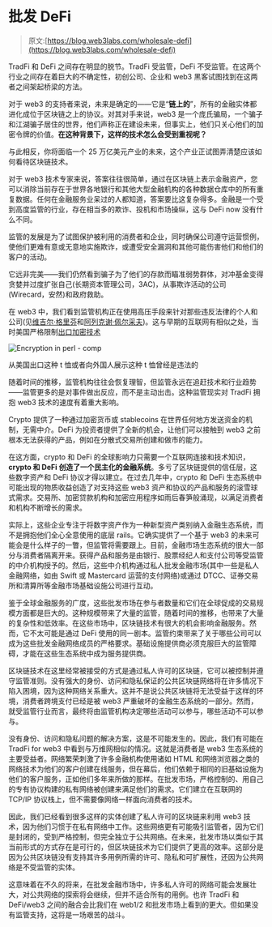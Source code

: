 # 批发 DeFi

> 原文:[https://blog.web3labs.com/wholesale-defi](https://blog.web3labs.com/wholesale-defi)

TradFi 和 DeFi 之间存在明显的脱节。TradFi 受监管，DeFi 不受监管。在这两个行业之间存在着巨大的不确定性，初创公司、企业和 web3 黑客试图找到在这两者之间架起桥梁的方法。

对于 web3 的支持者来说，未来是确定的——它是“**链上的**”，所有的金融实体都进化成位于区块链之上的协议。对其对手来说，web3 是一个庞氏骗局，一个骗子和江湖骗子居住的世界，他们声称正在建设未来，但事实上，他们只关心他们的加密令牌的价值。**在这种背景下，这样的技术怎么会受到重视呢？**

与此相反，你将面临一个 25 万亿美元产业的未来，这个产业正试图弄清楚应该如何看待区块链技术。

对于 web3 技术专家来说，答案往往很简单，通过在区块链上表示金融资产，您可以消除当前存在于世界各地银行和其他大型金融机构的各种数据仓库中的所有重复数据。任何在金融服务业呆过的人都知道，答案要比这复杂得多。金融是一个受到高度监管的行业，存在相当多的欺诈、投机和市场操纵，这与 DeFi now 没有什么不同。

监管的发展是为了试图保护被利用的消费者和企业，同时确保公司遵守运营惯例，使他们更难有意或无意地实施欺诈，或遭受安全漏洞和其他可能伤害他们和他们的客户的活动。

它远非完美——我们仍然看到骗子为了他们的存款而瞄准弱势群体，对冲基金变得贪婪并过度扩张自己(长期资本管理公司，3AC)，从事欺诈活动的公司(Wirecard，安然)和政府救助。

在 web3 中，我们看到监管机构正在使用高压手段来针对那些违反法律的个人和公司(见[维吉尔·格里芬](https://en.wikipedia.org/wiki/Virgil_Griffith)和[阿列克谢·佩尔采夫](https://www.coindesk.com/policy/2022/08/24/alleged-tornado-developer-pertsev-must-stay-in-jail-dutch-judge-rules/))。这与早期的互联网有相似之处，当时美国严格限制[出口加密技术](https://en.wikipedia.org/wiki/Export_of_cryptography_from_the_United_States)

![Encryption in perl - comp](../Images/75f0c4ab1265a0f7eaa6677c12859862.png)

从美国出口这种 t 恤或者向外国人展示这种 t 恤曾经是违法的

随着时间的推移，监管机构往往会恢复理智，但监管永远在追赶技术和行业趋势——监管更多的是对事件做出反应，而不是主动出击。这种监管现实对 TradFi 拥抱 web3 技术的速度有着重大影响。

Crypto 提供了一种通过加密货币或 stablecoins 在世界任何地方发送资金的机制，无需中介。DeFi 为投资者提供了全新的机会，让他们可以接触到 web3 之前根本无法获得的产品，例如在分散式交易所创建和做市的能力。

在这方面，crypto 和 DeFi 的全球影响力只需要一个互联网连接和技术知识， **crypto 和 DeFi 创造了一个民主化的金融系统**。多亏了区块链提供的信任层，这些数字资产和 DeFi 协议才得以建立。在过去几年中，crypto 和 DeFi 生态系统中可能出现的物质收益创造了对支持这些 web3 资产和协议的产品和服务的滚雪球式需求。交易所、加密贷款机构和加密应用程序如雨后春笋般涌现，以满足消费者和机构不断增长的需求。

实际上，这些企业专注于将数字资产作为一种新型资产类别纳入金融生态系统，而不是拥抱他们全心全意使用的底层 rails。它确实提供了一个基于 web3 的未来可能会是什么样子的一瞥，但监管将需要跟上。目前，金融市场生态系统的很大一部分与消费者隔离开来。获得产品和服务是由银行、股票经纪人和支付公司等受监管的中介机构授予的。然后，这些中介机构通过私人批发金融市场(其中一些是私人金融网络，如由 Swift 或 Mastercard 运营的支付网络)或通过 DTCC、证券交易所和清算所等金融市场基础设施公司进行互动。

鉴于全球金融服务的广度，这些批发市场在参与者数量和它们在全球促成的交易规模方面都是巨大的。这种规模带来了大量的监管，随着时间的推移，也带来了大量的复杂性和低效率。在这些市场中，区块链技术有很大的机会影响金融服务。然而，它不太可能是通过 DeFi 使用的同一剧本。监管约束带来了关于哪些公司可以成为这些批发金融网络成员的严格要求。基础设施提供商必须克服巨大的监管障碍，才能在这些生态系统中成为服务提供商。

区块链技术在这里经常被接受的方式是通过私人许可的区块链，它可以被控制并遵守监管准则。没有强大的身份、访问和隐私保证的公共区块链网络将在许多情况下陷入困境，因为这种网络关系重大。这并不是说公共区块链将无法受益于这样的环境，消费者跨境支付已经是被 web3 严重破坏的金融生态系统的一部分。然而，就受监管行业而言，最终将由监管机构决定哪些活动可以参与，哪些活动不可以参与。

没有身份、访问和隐私问题的解决方案，这是不可能发生的。因此，我们有可能在 TradFi for web3 中看到与万维网相似的情况。这就是消费者是 web3 生态系统的主要受益者。网络繁荣刺激了许多金融机构使用诸如 HTML 和网络浏览器之类的网络技术为他们的客户创建在线服务，但在幕后，他们依赖于相同的旧基础设施为他们的客户服务，正如他们多年来所做的那样。在批发市场，严格控制的、用自己的专有协议构建的私有网络被创建来满足他们的需求。它们建立在互联网的 TCP/IP 协议栈上，但不需要像网络一样面向消费者的技术。

因此，我们已经看到很多这样的实体创建了私人许可的区块链来利用 web3 技术，因为他们习惯于在私有网络中工作。这些网络更有可能吸引监管者，因为它们是封闭的，受到严格控制，但完全独立于公共网络。在未来，批发市场以类似于其当前形式的方式存在是可行的，但区块链技术为它们提供了更高的效率。这部分是因为公共区块链没有支持其许多用例所需的许可、隐私和可扩展性，还因为公共网络是不受监管的实体。

这意味着在不久的将来，在批发金融市场中，许多私人许可的网络可能会发展壮大，对公共网络的探索将会继续，但并不适合所有的用例。也许 TradFi 和 DeFi/web3 之间的融合会比我们在 web1/2 和批发市场上看到的更大。但如果没有监管支持，这将是一场艰苦的战斗。
